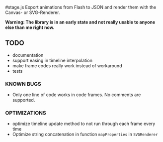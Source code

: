 #stage.js
Export animations from Flash to JSON and render them with the Canvas- or SVG-Renderer.

**Warning: The library is in an early state and not really usable to anyone else than me right now.**

## TODO
- documentation
- support easing in timeline interpolation
- make frame codes really work instead of workaround
- tests

### KNOWN BUGS
- Only one line of code works in code frames. No comments are supported.

### OPTIMIZATIONS
- optimize timeline update method to not run through each frame every time
- Optimize string concatenation in function `mapProperties` in `SVGRenderer`
